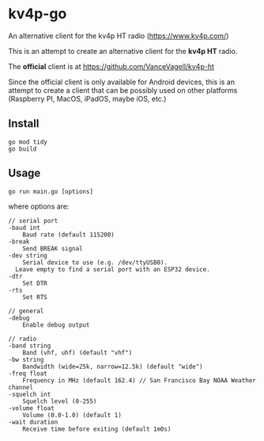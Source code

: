 # kv4p-go
An alternative client for the kv4p HT radio (https://www.kv4p.com/)

This is an attempt to create an alternative client for the **kv4p HT** radio.

The **official** client is at https://github.com/VanceVagell/kv4p-ht

Since the official client is only available for Android devices, this is an attempt to create a client that can be possibly used on other platforms (Raspberry PI, MacOS, iPadOS, maybe iOS, etc.)

## Install

    go mod tidy
    go build

## Usage

    go run main.go [options]

where options are:

    // serial port
    -baud int
    	Baud rate (default 115200)
    -break
    	Send BREAK signal
    -dev string
    	Serial device to use (e.g. /dev/ttyUSB0).
      Leave empty to find a serial port with an ESP32 device.
    -dtr
    	Set DTR
    -rts
    	Set RTS

    // general
    -debug
    	Enable debug output

    // radio
    -band string
    	Band (vhf, uhf) (default "vhf")
    -bw string
    	Bandwidth (wide=25k, narrow=12.5k) (default "wide")
    -freq float
    	Frequency in MHz (default 162.4) // San Francisco Bay NOAA Weather channel
    -squelch int
    	Squelch level (0-255)
    -volume float
    	Volume (0.0-1.0) (default 1)
    -wait duration
    	Receive time before exiting (default 1m0s)
